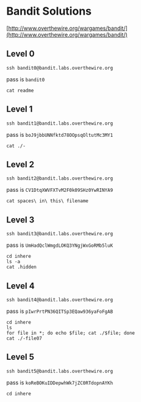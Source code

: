 Bandit Solutions
==================
[http://www.overthewire.org/wargames/bandit/](http://www.overthewire.org/wargames/bandit/)

Level 0
--------
```
ssh bandit0@bandit.labs.overthewire.org
```

pass is `bandit0`

```
cat readme
```

Level 1
---------
```
ssh bandit1@bandit.labs.overthewire.org
```

pass is `boJ9jbbUNNfktd78OOpsqOltutMc3MY1`

```
cat ./-
```

Level 2
--------
```
ssh bandit2@bandit.labs.overthewire.org
```

pass is `CV1DtqXWVFXTvM2F0k09SHz0YwRINYA9`

```
cat spaces\ in\ this\ filename
```

Level 3
-------
```
ssh bandit3@bandit.labs.overthewire.org
```

pass is `UmHadQclWmgdLOKQ3YNgjWxGoRMb5luK`

```
cd inhere
ls -a
cat .hidden
```

Level 4
-------
```
ssh bandit4@bandit.labs.overthewire.org
```

pass is `pIwrPrtPN36QITSp3EQaw936yaFoFgAB`

```
cd inhere
ls
for file in *; do echo $file; cat ./$file; done
cat ./-file07
```

Level 5
-------
```
ssh bandit5@bandit.labs.overthewire.org
```

pass is `koReBOKuIDDepwhWk7jZC0RTdopnAYKh`

```
cd inhere

